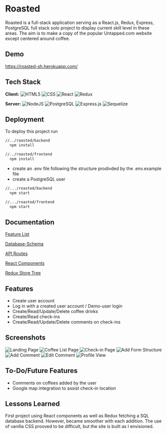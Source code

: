 # Roasted

Roasted is a full-stack application serving as a React.js, Redux, Express, PostgreSQL full stack solo project
 to display current skill level in these areas.  The aim is to make a copy of the popular Untapped.com website
  except centered around coffee.


## Demo

https://roasted-sh.herokuapp.com/

## Tech Stack

**Client:** 
![HTML5](https://img.shields.io/badge/html5-%23E34F26.svg?style=for-the-badge&logo=html5&logoColor=white)
![CSS](https://img.shields.io/badge/CSS-239120?&style=for-the-badge&logo=css3&logoColor=white)
![React](https://img.shields.io/badge/React-20232A?style=for-the-badge&logo=react&logoColor=61DAFB)
![Redux](https://img.shields.io/badge/Redux-593D88?style=for-the-badge&logo=redux&logoColor=white)


**Server:** 
![NodeJS](https://img.shields.io/badge/node.js-6DA55F?style=for-the-badge&logo=node.js&logoColor=white)
![PostgreSQL](https://img.shields.io/badge/PostgreSQL-316192?style=for-the-badge&logo=postgresql&logoColor=white)
![Express.js](https://img.shields.io/badge/express.js-%23404d59.svg?style=for-the-badge&logo=express&logoColor=%2361DAFB)
![Sequelize](https://img.shields.io/badge/Sequelize-52B0E7?style=for-the-badge&logo=Sequelize&logoColor=white)

## Deployment

To deploy this project run

```bash
//../roasted/backend
  npm install
```
```bash
//../roasted/frontend
  npm install
```
* create an .env file following the structure prodivded by the .env.example file
* create a PostgreSQL user

```bash
//.../roasted/backend
  npm start
```
```bash
//.../roasted/frontend
  npm start
```



## Documentation

[Feature List](https://github.com/LaterBlackBird/roasted/wiki/Feature-List)

[Database-Schema](https://github.com/LaterBlackBird/roasted/wiki/Database-Schema)

[API Routes](https://github.com/LaterBlackBird/roasted/wiki/API-Documentation)

[React Components](https://github.com/LaterBlackBird/roasted/wiki/React-Components)

[Redux Store Tree](https://github.com/LaterBlackBird/roasted/wiki/Redux-Store-Tree)


## Features

- Create user account
- Log in with a created user account / Demo-user login
- Create/Read/Update/Delete coffee drinks
- Create/Read check-ins
- Create/Read/Update/Delete comments on check-ins


## Screenshots

![Landing Page](https://res.cloudinary.com/dd1ndszow/image/upload/v1639264667/Roasted/Documentation/Screenshot_2021-12-10_185729_qhhiso.png)
![Coffee List Page](https://res.cloudinary.com/dd1ndszow/image/upload/v1639264668/Roasted/Documentation/Screenshot_2021-12-10_185752_nzmjh5.png)
![Check-in Page](https://res.cloudinary.com/dd1ndszow/image/upload/v1639264666/Roasted/Documentation/Screenshot_2021-12-10_190320_plmmcj.png)
![Add Form Structure](https://res.cloudinary.com/dd1ndszow/image/upload/v1639264668/Roasted/Documentation/Screenshot_2021-12-10_185816_yafaxf.png)
![Add Comment](https://res.cloudinary.com/dd1ndszow/image/upload/v1639264665/Roasted/Documentation/Screenshot_2021-12-10_190353_uqefpv.png)
![Edit Comment](https://res.cloudinary.com/dd1ndszow/image/upload/v1639264665/Roasted/Documentation/Screenshot_2021-12-10_190335_se1cwf.png)
![Profile View](https://res.cloudinary.com/dd1ndszow/image/upload/v1639264666/Roasted/Documentation/Screenshot_2021-12-10_190423_nww9tx.png)
## To-Do/Future Features

* Comments on coffees added by the user
* Google map integration to assist check-in location
## Lessons Learned

First project using React components as well as Redux fetching a SQL database backend.  However, became smoother with each addition.  The use of vanilla CSS prooved to be difficult, but the site is built as I envisioned.

